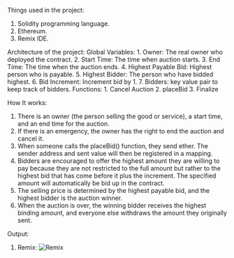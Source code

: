 Things used in the project:
   1. Solidity programming language.
   2. Ethereum.
   3. Remix IDE.


Architecture of the project:
   Global Variables:
      1. Owner: The real owner who deployed the contract.
      2. Start Time: The time when auction starts.
      3. End Time: The time when the auction ends.
      4. Highest Payable Bid: Highest person who is payable.
      5. Highest Bidder: The person who have bidded highest.
      6. Bid Increment: Increment bid by 1.
      7. Bidders: key value pair to keep track of bidders.
   Functions:
      1. Cancel Auction
      2. placeBid
      3. Finalize


How It works:
   1. There is an owner (the person selling the good or service), a start time, and an end time for the auction.
   2. If there is an emergency, the owner has the right to end the auction and cancel it.
   3. When someone calls the placeBid() function, they send ether. The sender address and sent value will then be registered in a mapping.
   4. Bidders are encouraged to offer the highest amount they are willing to pay because they are not restricted to the full amount but rather to the highest bid       that has come before it plus the increment. The specified amount will automatically be bid up in the contract.
   5. The selling price is determined by the highest payable bid, and the highest bidder is the auction winner.
   6. When the auction is over, the winning bidder receives the highest binding amount, and everyone else withdraws the amount they originally sent.


Output:
   1. Remix:
   ![Remix](https://user-images.githubusercontent.com/82507473/203854123-6676218d-3407-4396-ab35-988df702f831.png)
